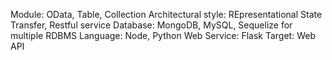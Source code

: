 Module: OData, Table, Collection
Architectural style: REpresentational State Transfer, Restful service
Database: MongoDB, MySQL, Sequelize for multiple RDBMS 
Language: Node, Python
Web Service: Flask 
Target: Web API
